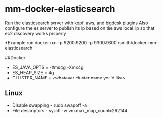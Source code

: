 # mm-docker-elasticsearch
Run the elasticsearch server with kopf, aws, and bigdesk plugins
Also configure the es server to publish its ip based on the aws local_ip so that ec2 discovery works properly

*Example run
docker run -p 9200:9200 -p 9300:9300 rsmith/docker-mm-elasticsearch

##Docker 
* ES_JAVA_OPTS = -Xms4g -Xmx4g
* ES_HEAP_SIZE = 4g
* CLUSTER_NAME = <whatever cluster name you'd like>


## Linux
* Disable swapping - sudo swapoff -a
* File descriptors - sysctl -w vm.max_map_count=262144


